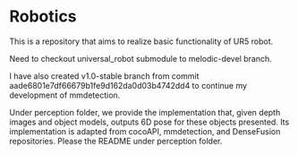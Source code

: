 # Robotics
This is a repository that aims to realize basic functionality of UR5 robot. 

Need to checkout universal_robot submodule to melodic-devel branch.

I have also created v1.0-stable branch from commit aade6801e7df66679b1fe9d162da0d03b4742dd4 to continue my development of mmdetection. 

Under perception folder, we provide the implementation that, given depth images and object models, outputs 6D pose for these objects presented. 
Its implementation is adapted from cocoAPI, mmdetection, and DenseFusion repositories. Please the README under perception folder.  

